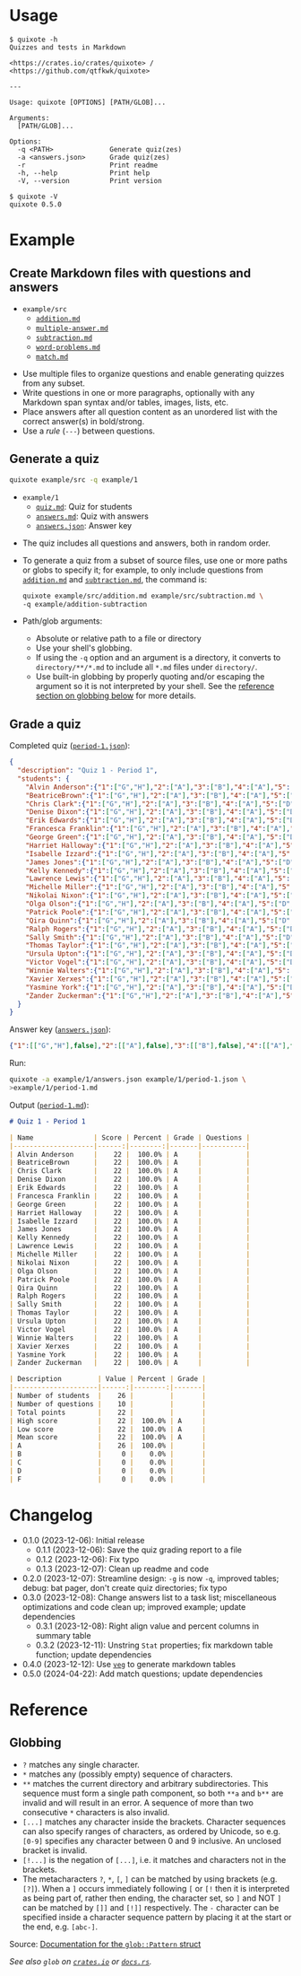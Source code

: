 # Usage

~~~text
$ quixote -h
Quizzes and tests in Markdown

<https://crates.io/crates/quixote> / <https://github.com/qtfkwk/quixote>

---

Usage: quixote [OPTIONS] [PATH/GLOB]...

Arguments:
  [PATH/GLOB]...  

Options:
  -q <PATH>              Generate quiz(zes)
  -a <answers.json>      Grade quiz(zes)
  -r                     Print readme
  -h, --help             Print help
  -V, --version          Print version
~~~

~~~text
$ quixote -V
quixote 0.5.0
~~~

# Example

## Create Markdown files with questions and answers

* `example/src`
    * [`addition.md`]
    * [`multiple-answer.md`]
    * [`subtraction.md`]
    * [`word-problems.md`]
    * [`match.md`]

- Use multiple files to organize questions and enable generating quizzes from
  any subset.
- Write questions in one or more paragraphs, optionally with any Markdown span
  syntax and/or tables, images, lists, etc.
- Place answers after all question content as an unordered list with the correct
  answer(s) in bold/strong.
- Use a *rule* (`---`) between questions.

## Generate a quiz

```bash
quixote example/src -q example/1
```

* `example/1`
    * [`quiz.md`]: Quiz for students
    * [`answers.md`]: Quiz with answers
    * [`answers.json`]: Answer key

- The quiz includes all questions and answers, both in random order.
- To generate a quiz from a subset of source files, use one or more paths or
  globs to specify it; for example, to only include questions from
  [`addition.md`] and [`subtraction.md`], the command is:

    ```bash
    quixote example/src/addition.md example/src/subtraction.md \
    -q example/addition-subtraction
    ```

- Path/glob arguments:
    - Absolute or relative path to a file or directory
    - Use your shell's globbing.
    - If using the `-q` option and an argument is a directory, it converts to
      `directory/**/*.md` to include all `*.md` files under `directory/`.
    - Use built-in globbing by properly quoting and/or escaping the argument so
      it is not interpreted by your shell.
      See the [reference section on globbing below](#globbing) for more details.

## Grade a quiz

Completed quiz ([`period-1.json`]):

```json
{
  "description": "Quiz 1 - Period 1",
  "students": {
    "Alvin Anderson":{"1":["G","H"],"2":["A"],"3":["B"],"4":["A"],"5":["D","A","C","B"],"6":["C"],"7":["C","B","A","D"],"8":["C"],"9":["D"],"10":["A","B","C","D","E","F"]},
    "BeatriceBrown":{"1":["G","H"],"2":["A"],"3":["B"],"4":["A"],"5":["D","A","C","B"],"6":["C"],"7":["C","B","A","D"],"8":["C"],"9":["D"],"10":["A","B","C","D","E","F"]},
    "Chris Clark":{"1":["G","H"],"2":["A"],"3":["B"],"4":["A"],"5":["D","A","C","B"],"6":["C"],"7":["C","B","A","D"],"8":["C"],"9":["D"],"10":["A","B","C","D","E","F"]},
    "Denise Dixon":{"1":["G","H"],"2":["A"],"3":["B"],"4":["A"],"5":["D","A","C","B"],"6":["C"],"7":["C","B","A","D"],"8":["C"],"9":["D"],"10":["A","B","C","D","E","F"]},
    "Erik Edwards":{"1":["G","H"],"2":["A"],"3":["B"],"4":["A"],"5":["D","A","C","B"],"6":["C"],"7":["C","B","A","D"],"8":["C"],"9":["D"],"10":["A","B","C","D","E","F"]},
    "Francesca Franklin":{"1":["G","H"],"2":["A"],"3":["B"],"4":["A"],"5":["D","A","C","B"],"6":["C"],"7":["C","B","A","D"],"8":["C"],"9":["D"],"10":["A","B","C","D","E","F"]},
    "George Green":{"1":["G","H"],"2":["A"],"3":["B"],"4":["A"],"5":["D","A","C","B"],"6":["C"],"7":["C","B","A","D"],"8":["C"],"9":["D"],"10":["A","B","C","D","E","F"]},
    "Harriet Halloway":{"1":["G","H"],"2":["A"],"3":["B"],"4":["A"],"5":["D","A","C","B"],"6":["C"],"7":["C","B","A","D"],"8":["C"],"9":["D"],"10":["A","B","C","D","E","F"]},
    "Isabelle Izzard":{"1":["G","H"],"2":["A"],"3":["B"],"4":["A"],"5":["D","A","C","B"],"6":["C"],"7":["C","B","A","D"],"8":["C"],"9":["D"],"10":["A","B","C","D","E","F"]},
    "James Jones":{"1":["G","H"],"2":["A"],"3":["B"],"4":["A"],"5":["D","A","C","B"],"6":["C"],"7":["C","B","A","D"],"8":["C"],"9":["D"],"10":["A","B","C","D","E","F"]},
    "Kelly Kennedy":{"1":["G","H"],"2":["A"],"3":["B"],"4":["A"],"5":["D","A","C","B"],"6":["C"],"7":["C","B","A","D"],"8":["C"],"9":["D"],"10":["A","B","C","D","E","F"]},
    "Lawrence Lewis":{"1":["G","H"],"2":["A"],"3":["B"],"4":["A"],"5":["D","A","C","B"],"6":["C"],"7":["C","B","A","D"],"8":["C"],"9":["D"],"10":["A","B","C","D","E","F"]},
    "Michelle Miller":{"1":["G","H"],"2":["A"],"3":["B"],"4":["A"],"5":["D","A","C","B"],"6":["C"],"7":["C","B","A","D"],"8":["C"],"9":["D"],"10":["A","B","C","D","E","F"]},
    "Nikolai Nixon":{"1":["G","H"],"2":["A"],"3":["B"],"4":["A"],"5":["D","A","C","B"],"6":["C"],"7":["C","B","A","D"],"8":["C"],"9":["D"],"10":["A","B","C","D","E","F"]},
    "Olga Olson":{"1":["G","H"],"2":["A"],"3":["B"],"4":["A"],"5":["D","A","C","B"],"6":["C"],"7":["C","B","A","D"],"8":["C"],"9":["D"],"10":["A","B","C","D","E","F"]},
    "Patrick Poole":{"1":["G","H"],"2":["A"],"3":["B"],"4":["A"],"5":["D","A","C","B"],"6":["C"],"7":["C","B","A","D"],"8":["C"],"9":["D"],"10":["A","B","C","D","E","F"]},
    "Qira Quinn":{"1":["G","H"],"2":["A"],"3":["B"],"4":["A"],"5":["D","A","C","B"],"6":["C"],"7":["C","B","A","D"],"8":["C"],"9":["D"],"10":["A","B","C","D","E","F"]},
    "Ralph Rogers":{"1":["G","H"],"2":["A"],"3":["B"],"4":["A"],"5":["D","A","C","B"],"6":["C"],"7":["C","B","A","D"],"8":["C"],"9":["D"],"10":["A","B","C","D","E","F"]},
    "Sally Smith":{"1":["G","H"],"2":["A"],"3":["B"],"4":["A"],"5":["D","A","C","B"],"6":["C"],"7":["C","B","A","D"],"8":["C"],"9":["D"],"10":["A","B","C","D","E","F"]},
    "Thomas Taylor":{"1":["G","H"],"2":["A"],"3":["B"],"4":["A"],"5":["D","A","C","B"],"6":["C"],"7":["C","B","A","D"],"8":["C"],"9":["D"],"10":["A","B","C","D","E","F"]},
    "Ursula Upton":{"1":["G","H"],"2":["A"],"3":["B"],"4":["A"],"5":["D","A","C","B"],"6":["C"],"7":["C","B","A","D"],"8":["C"],"9":["D"],"10":["A","B","C","D","E","F"]},
    "Victor Vogel":{"1":["G","H"],"2":["A"],"3":["B"],"4":["A"],"5":["D","A","C","B"],"6":["C"],"7":["C","B","A","D"],"8":["C"],"9":["D"],"10":["A","B","C","D","E","F"]},
    "Winnie Walters":{"1":["G","H"],"2":["A"],"3":["B"],"4":["A"],"5":["D","A","C","B"],"6":["C"],"7":["C","B","A","D"],"8":["C"],"9":["D"],"10":["A","B","C","D","E","F"]},
    "Xavier Xerxes":{"1":["G","H"],"2":["A"],"3":["B"],"4":["A"],"5":["D","A","C","B"],"6":["C"],"7":["C","B","A","D"],"8":["C"],"9":["D"],"10":["A","B","C","D","E","F"]},
    "Yasmine York":{"1":["G","H"],"2":["A"],"3":["B"],"4":["A"],"5":["D","A","C","B"],"6":["C"],"7":["C","B","A","D"],"8":["C"],"9":["D"],"10":["A","B","C","D","E","F"]},
    "Zander Zuckerman":{"1":["G","H"],"2":["A"],"3":["B"],"4":["A"],"5":["D","A","C","B"],"6":["C"],"7":["C","B","A","D"],"8":["C"],"9":["D"],"10":["A","B","C","D","E","F"]}
  }
}
```

Answer key ([`answers.json`]):

```json
{"1":[["G","H"],false],"2":[["A"],false],"3":[["B"],false],"4":[["A"],false],"5":[["D","A","C","B"],true],"6":[["C"],false],"7":[["C","B","A","D"],true],"8":[["C"],false],"9":[["D"],false],"10":[["A","B","C","D","E","F"],false]}
```

Run:

```bash
quixote -a example/1/answers.json example/1/period-1.json \
>example/1/period-1.md
```

Output ([`period-1.md`]):

```md
# Quiz 1 - Period 1

| Name               | Score | Percent | Grade | Questions |
|--------------------|------:|--------:|-------|-----------|
| Alvin Anderson     |    22 |  100.0% | A     |           |
| BeatriceBrown      |    22 |  100.0% | A     |           |
| Chris Clark        |    22 |  100.0% | A     |           |
| Denise Dixon       |    22 |  100.0% | A     |           |
| Erik Edwards       |    22 |  100.0% | A     |           |
| Francesca Franklin |    22 |  100.0% | A     |           |
| George Green       |    22 |  100.0% | A     |           |
| Harriet Halloway   |    22 |  100.0% | A     |           |
| Isabelle Izzard    |    22 |  100.0% | A     |           |
| James Jones        |    22 |  100.0% | A     |           |
| Kelly Kennedy      |    22 |  100.0% | A     |           |
| Lawrence Lewis     |    22 |  100.0% | A     |           |
| Michelle Miller    |    22 |  100.0% | A     |           |
| Nikolai Nixon      |    22 |  100.0% | A     |           |
| Olga Olson         |    22 |  100.0% | A     |           |
| Patrick Poole      |    22 |  100.0% | A     |           |
| Qira Quinn         |    22 |  100.0% | A     |           |
| Ralph Rogers       |    22 |  100.0% | A     |           |
| Sally Smith        |    22 |  100.0% | A     |           |
| Thomas Taylor      |    22 |  100.0% | A     |           |
| Ursula Upton       |    22 |  100.0% | A     |           |
| Victor Vogel       |    22 |  100.0% | A     |           |
| Winnie Walters     |    22 |  100.0% | A     |           |
| Xavier Xerxes      |    22 |  100.0% | A     |           |
| Yasmine York       |    22 |  100.0% | A     |           |
| Zander Zuckerman   |    22 |  100.0% | A     |           |

| Description         | Value | Percent | Grade |
|---------------------|------:|--------:|-------|
| Number of students  |    26 |         |       |
| Number of questions |    10 |         |       |
| Total points        |    22 |         |       |
| High score          |    22 |  100.0% | A     |
| Low score           |    22 |  100.0% | A     |
| Mean score          |    22 |  100.0% | A     |
| A                   |    26 |  100.0% |       |
| B                   |     0 |    0.0% |       |
| C                   |     0 |    0.0% |       |
| D                   |     0 |    0.0% |       |
| F                   |     0 |    0.0% |       |

```

# Changelog

* 0.1.0 (2023-12-06): Initial release
    * 0.1.1 (2023-12-06): Save the quiz grading report to a file
    * 0.1.2 (2023-12-06): Fix typo
    * 0.1.3 (2023-12-07): Clean up readme and code
* 0.2.0 (2023-12-07): Streamline design: `-g` is now `-q`, improved tables;
  debug: bat pager, don't create quiz directories; fix typo
* 0.3.0 (2023-12-08): Change answers list to a task list; miscellaneous
  optimizations and code clean up; improved example; update dependencies
    * 0.3.1 (2023-12-08): Right align value and percent columns in summary table
    * 0.3.2 (2023-12-11): Unstring `Stat` properties; fix markdown table
      function; update dependencies
* 0.4.0 (2023-12-12): Use [`veg`] to generate markdown tables
* 0.5.0 (2024-04-22): Add match questions; update dependencies

[`veg`]: https://crates.io/crates/veg

# Reference

## Globbing

* `?` matches any single character.
* `*` matches any (possibly empty) sequence of characters.
* `**` matches the current directory and arbitrary subdirectories.
  This sequence must form a single path component, so both `**a` and `b**` are
  invalid and will result in an error.
  A sequence of more than two consecutive `*` characters is also invalid.
* `[...]` matches any character inside the brackets.
  Character sequences can also specify ranges of characters, as ordered by
  Unicode, so e.g. `[0-9]` specifies any character between 0 and 9 inclusive.
  An unclosed bracket is invalid.
* `[!...]` is the negation of `[...]`, i.e. it matches and characters not in the
  brackets.
* The metacharacters `?`, `*`, `[`, `]` can be matched by using brackets (e.g.
  `[?]`).
  When a `]` occurs immediately following `[` or `[!` then it is interpreted as
  being part of, rather then ending, the character set, so `]` and NOT `]` can
  be matched by `[]]` and `[!]]` respectively.
  The `-` character can be specified inside a character sequence pattern by
  placing it at the start or the end, e.g. `[abc-]`.

Source: [Documentation for the `glob::Pattern` struct]

*See also `glob` on [`crates.io`][`glob`] or [`docs.rs`](https://docs.rs/glob).*

[`addition.md`]: example/src/addition.md
[`multiple-answer.md`]: example/src/multiple-answer.md
[`subtraction.md`]: example/src/subtraction.md
[`word-problems.md`]: example/src/word-problems.md
[`match.md`]: example/src/match.md
[`quiz.md`]: example/1/quiz.md
[`answers.md`]: example/1/answers.md
[`answers.json`]: example/1/answers.json
[`period-1.json`]: example/1/period-1.json
[`period-1.md`]: example/1/period-1.md

[`glob`]: https://crates.io/crates/glob
[Documentation for the `glob::Pattern` struct]: https://docs.rs/glob/latest/glob/struct.Pattern.html

